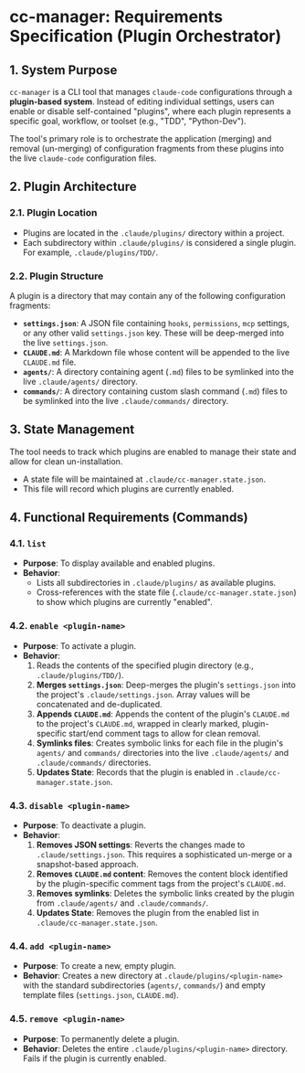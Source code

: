 # cc-manager: Requirements Specification (Plugin Orchestrator)

## 1. System Purpose

`cc-manager` is a CLI tool that manages `claude-code` configurations through a **plugin-based system**. Instead of editing individual settings, users can enable or disable self-contained "plugins", where each plugin represents a specific goal, workflow, or toolset (e.g., "TDD", "Python-Dev").

The tool's primary role is to orchestrate the application (merging) and removal (un-merging) of configuration fragments from these plugins into the live `claude-code` configuration files.

## 2. Plugin Architecture

### 2.1. Plugin Location
- Plugins are located in the `.claude/plugins/` directory within a project.
- Each subdirectory within `.claude/plugins/` is considered a single plugin. For example, `.claude/plugins/TDD/`.

### 2.2. Plugin Structure
A plugin is a directory that may contain any of the following configuration fragments:

- **`settings.json`**: A JSON file containing `hooks`, `permissions`, `mcp` settings, or any other valid `settings.json` key. These will be deep-merged into the live `settings.json`.
- **`CLAUDE.md`**: A Markdown file whose content will be appended to the live `CLAUDE.md` file.
- **`agents/`**: A directory containing agent (`.md`) files to be symlinked into the live `.claude/agents/` directory.
- **`commands/`**: A directory containing custom slash command (`.md`) files to be symlinked into the live `.claude/commands/` directory.

## 3. State Management

The tool needs to track which plugins are enabled to manage their state and allow for clean un-installation.

- A state file will be maintained at `.claude/cc-manager.state.json`.
- This file will record which plugins are currently enabled.

## 4. Functional Requirements (Commands)

### 4.1. `list`
- **Purpose**: To display available and enabled plugins.
- **Behavior**:
    - Lists all subdirectories in `.claude/plugins/` as available plugins.
    - Cross-references with the state file (`.claude/cc-manager.state.json`) to show which plugins are currently "enabled".

### 4.2. `enable <plugin-name>`
- **Purpose**: To activate a plugin.
- **Behavior**:
    1. Reads the contents of the specified plugin directory (e.g., `.claude/plugins/TDD/`).
    2. **Merges `settings.json`**: Deep-merges the plugin's `settings.json` into the project's `.claude/settings.json`. Array values will be concatenated and de-duplicated.
    3. **Appends `CLAUDE.md`**: Appends the content of the plugin's `CLAUDE.md` to the project's `CLAUDE.md`, wrapped in clearly marked, plugin-specific start/end comment tags to allow for clean removal.
    4. **Symlinks files**: Creates symbolic links for each file in the plugin's `agents/` and `commands/` directories into the live `.claude/agents/` and `.claude/commands/` directories.
    5. **Updates State**: Records that the plugin is enabled in `.claude/cc-manager.state.json`.

### 4.3. `disable <plugin-name>`
- **Purpose**: To deactivate a plugin.
- **Behavior**:
    1. **Removes JSON settings**: Reverts the changes made to `.claude/settings.json`. This requires a sophisticated un-merge or a snapshot-based approach.
    2. **Removes `CLAUDE.md` content**: Removes the content block identified by the plugin-specific comment tags from the project's `CLAUDE.md`.
    3. **Removes symlinks**: Deletes the symbolic links created by the plugin from `.claude/agents/` and `.claude/commands/`.
    4. **Updates State**: Removes the plugin from the enabled list in `.claude/cc-manager.state.json`.

### 4.4. `add <plugin-name>`
- **Purpose**: To create a new, empty plugin.
- **Behavior**: Creates a new directory at `.claude/plugins/<plugin-name>` with the standard subdirectories (`agents/`, `commands/`) and empty template files (`settings.json`, `CLAUDE.md`).

### 4.5. `remove <plugin-name>`
- **Purpose**: To permanently delete a plugin.
- **Behavior**: Deletes the entire `.claude/plugins/<plugin-name>` directory. Fails if the plugin is currently enabled.
